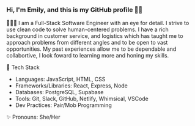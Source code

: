 ### Hi, I'm Emily, and this is my GitHub profile 👋🏻 

👩🏻‍💻 I am a Full-Stack Software Engineer with an eye for detail. I strive to use clean code to solve human-centered problems. I have a rich background in customer service, and logistics which has taught me to approach problems from different angles and to be open to vast opportunities. My past experiences allow me to be dependable and collabortive, I look foward to learning more and honing my skills. 

🧰 Tech Stack
- Languages: JavaScript, HTML, CSS 
- Frameworks/Libraries: React, Express, Node 
- Databases: PostgreSQL, Supabase 
- Tools: Git, Slack, GitHub, Netlify, Whimsical, VSCode
- Dev Practices: Pair/Mob Programming

✨ Pronouns: She/Her

